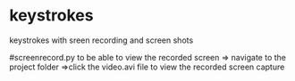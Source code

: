# keystrokes
keystrokes with sreen recording and screen shots

#screenrecord.py
to be able to view the recorded screen 
 => navigate to the project folder
 =>click the video.avi file to view the recorded screen capture
